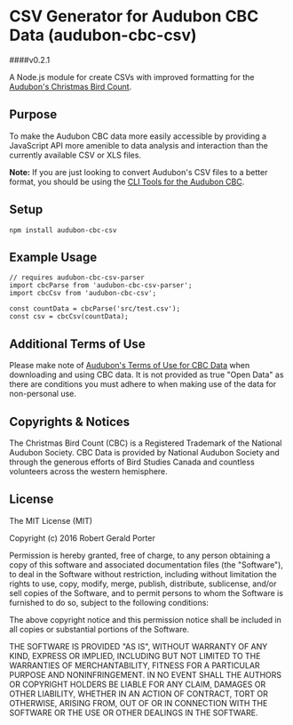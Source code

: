 # CSV Generator for Audubon CBC Data (audubon-cbc-csv)
####v0.2.1

A Node.js module for create CSVs with improved formatting for the [Audubon's Christmas Bird Count](http://netapp.audubon.org/CBCObservation/).

## Purpose

To make the Audubon CBC data more easily accessible by providing a JavaScript API more amenible to data analysis and interaction than the currently available CSV or XLS files.

**Note:** If you are just looking to convert Audubon's CSV files to a better format, you should be using the [CLI Tools for the Audubon CBC](https://github.com/rgeraldporter/audubon-cbc-cli).

## Setup

```
npm install audubon-cbc-csv
```

## Example Usage

```
// requires audubon-cbc-csv-parser
import cbcParse from 'audubon-cbc-csv-parser';
import cbcCsv from 'audubon-cbc-csv';

const countData = cbcParse('src/test.csv');
const csv = cbcCsv(countData);
```

## Additional Terms of Use

Please make note of [Audubon's Terms of Use for CBC Data](http://www.audubon.org/content/policy-regarding-use-christmas-bird-count-data) when downloading and using CBC data. It is not provided as true "Open Data" as there are conditions you must adhere to when making use of the data for non-personal use.

## Copyrights & Notices

The Christmas Bird Count (CBC) is a Registered Trademark of the National Audubon Society. CBC Data is provided by National Audubon Society and through the generous efforts of Bird Studies Canada and countless volunteers across the western hemisphere.

## License

The MIT License (MIT)

Copyright (c) 2016 Robert Gerald Porter

Permission is hereby granted, free of charge, to any person obtaining a copy
of this software and associated documentation files (the "Software"), to deal
in the Software without restriction, including without limitation the rights
to use, copy, modify, merge, publish, distribute, sublicense, and/or sell
copies of the Software, and to permit persons to whom the Software is
furnished to do so, subject to the following conditions:

The above copyright notice and this permission notice shall be included in
all copies or substantial portions of the Software.

THE SOFTWARE IS PROVIDED "AS IS", WITHOUT WARRANTY OF ANY KIND, EXPRESS OR
IMPLIED, INCLUDING BUT NOT LIMITED TO THE WARRANTIES OF MERCHANTABILITY,
FITNESS FOR A PARTICULAR PURPOSE AND NONINFRINGEMENT. IN NO EVENT SHALL THE
AUTHORS OR COPYRIGHT HOLDERS BE LIABLE FOR ANY CLAIM, DAMAGES OR OTHER
LIABILITY, WHETHER IN AN ACTION OF CONTRACT, TORT OR OTHERWISE, ARISING FROM,
OUT OF OR IN CONNECTION WITH THE SOFTWARE OR THE USE OR OTHER DEALINGS IN
THE SOFTWARE.
